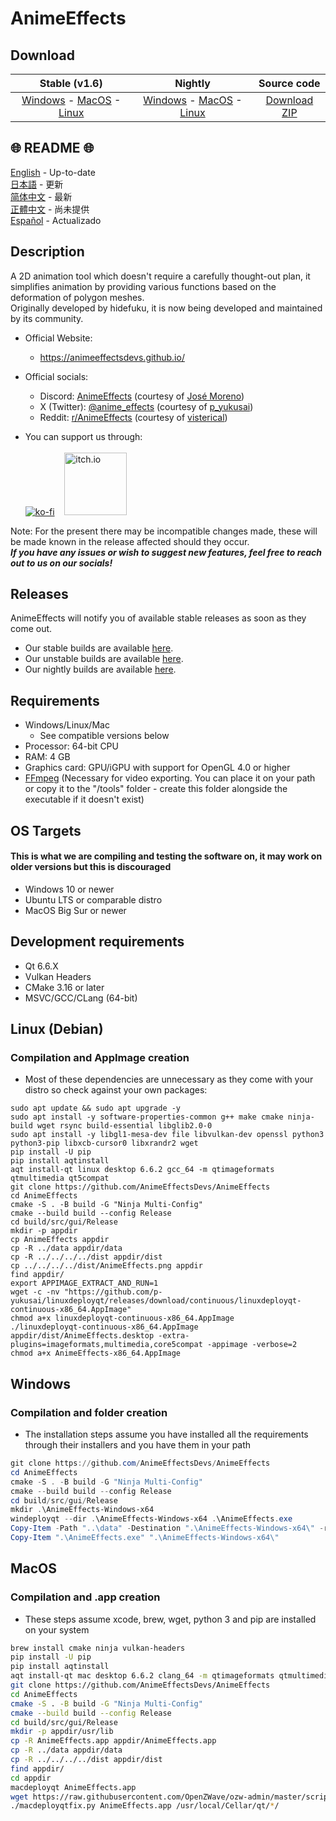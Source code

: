 # AnimeEffects

## Download

|                                                                                                                                                               Stable (v1.6)                                                                                                                                                               |                                                                                                                                                                                     Nightly                                                                                                                                                                                      |                                          Source code                                           |
| :---------------------------------------------------------------------------------------------------------------------------------------------------------------------------------------------------------------------------------------------------------------------------------------------------------------------------------------: | :------------------------------------------------------------------------------------------------------------------------------------------------------------------------------------------------------------------------------------------------------------------------------------------------------------------------------------------------------------------------------: | :--------------------------------------------------------------------------------------------: |
| [Windows](https://github.com/AnimeEffectsDevs/AnimeEffects/releases/download/v1.6/AnimeEffects-Installer-Windows.exe) - [MacOS](https://github.com/AnimeEffectsDevs/AnimeEffects/releases/download/v1.6/AnimeEffects-MacOS.zip) - [Linux](https://github.com/AnimeEffectsDevs/AnimeEffects/releases/download/v1.6/AnimeEffects-Linux.zip) | [Windows](https://nightly.link/AnimeEffectsDevs/AnimeEffects/workflows/build-windows.yaml/master/AnimeEffects-Windows-x64.zip) - [MacOS](https://nightly.link/AnimeEffectsDevs/AnimeEffects/workflows/build_mac_intel.yaml/master/AnimeEffects-MacOS.zip) - [Linux](https://nightly.link/AnimeEffectsDevs/AnimeEffects/workflows/build_linux.yaml/master/AnimeEffects-Linux.zip) | [Download ZIP](https://github.com/AnimeEffectsDevs/AnimeEffects/archive/refs/heads/master.zip) |

## 🌐 README 🌐

[English](./README.md) - Up-to-date <br>
[日本語](./README-ja.md) - 更新 <br>
[简体中文](./README-zh.md) - 最新 <br>
[正體中文](./README-zh-t.md) - 尚未提供 <br>
[Español](./README-es.md) - Actualizado <br>

## Description

A 2D animation tool which doesn't require a carefully thought-out plan, it simplifies animation by providing various functions based on the deformation of polygon meshes.<br>
Originally developed by hidefuku, it is now being developed and maintained by its community.

- Official Website:<br>
  - <https://animeeffectsdevs.github.io/>
- Official socials:<br>

  - Discord: <a href='https://discord.gg/sKp8Srm'>AnimeEffects</a> (courtesy of [José Moreno](https://github.com/Jose-Moreno))<br>
  - X (Twitter): <a href='https://x.com/anime_effects'>@anime_effects</a> (courtesy of [p_yukusai](https://github.com/p-yukusai))<br>
  - Reddit: <a href='https://www.reddit.com/r/AnimeEffects/'>r/AnimeEffects</a> (courtesy of [visterical](https://www.tumblr.com/visterical))<br>

- You can support us through:<br><br>
  [![ko-fi](https://ko-fi.com/img/githubbutton_sm.svg)](https://ko-fi.com/V7V04YLC3) &nbsp;&nbsp;
  <a href="https://yukusai.itch.io/animeeffects" target="_blank"> <img src="https://static.itch.io/images/badge-color.svg" alt="itch.io" style="width:100px" /> </a>

Note: For the present there may be incompatible changes made, these will be made known in the release affected should they occur.<br>
**_If you have any issues or wish to suggest new features, feel free to reach out to us on our socials!_**

## Releases

AnimeEffects will notify you of available stable releases as soon as they come out.

- Our stable builds are available [here](https://github.com/AnimeEffectsDevs/AnimeEffects/releases).<br>
- Our unstable builds are available [here](https://github.com/p-yukusai/AnimeEffects/releases).<br>
- Our nightly builds are available [here](https://github.com/AnimeEffectsDevs/AnimeEffects/actions).

## Requirements

- Windows/Linux/Mac
  - See compatible versions below
- Processor: 64-bit CPU
- RAM: 4 GB
- Graphics card: GPU/iGPU with support for OpenGL 4.0 or higher
- [FFmpeg](https://ffmpeg.org/download.html) (Necessary for video exporting. You can place it on your path or copy it to the "/tools" folder - create this folder alongside the executable if it doesn't exist)

## OS Targets

#### This is what we are compiling and testing the software on, it may work on older versions but this is discouraged

- Windows 10 or newer
- Ubuntu LTS or comparable distro
- MacOS Big Sur or newer

## Development requirements

- Qt 6.6.X
- Vulkan Headers
- CMake 3.16 or later
- MSVC/GCC/CLang (64-bit)

## Linux (Debian)

### Compilation and AppImage creation

- Most of these dependencies are unnecessary as they come with your distro so check against your own packages:

```
sudo apt update && sudo apt upgrade -y
sudo apt install -y software-properties-common g++ make cmake ninja-build wget rsync build-essential libglib2.0-0
sudo apt install -y libgl1-mesa-dev file libvulkan-dev openssl python3 python3-pip libxcb-cursor0 libxrandr2 wget
pip install -U pip
pip install aqtinstall
aqt install-qt linux desktop 6.6.2 gcc_64 -m qtimageformats qtmultimedia qt5compat
git clone https://github.com/AnimeEffectsDevs/AnimeEffects
cd AnimeEffects
cmake -S . -B build -G "Ninja Multi-Config"
cmake --build build --config Release
cd build/src/gui/Release
mkdir -p appdir
cp AnimeEffects appdir
cp -R ../data appdir/data
cp -R ../../../../dist appdir/dist
cp ../../../../dist/AnimeEffects.png appdir
find appdir/
export APPIMAGE_EXTRACT_AND_RUN=1
wget -c -nv "https://github.com/p-yukusai/linuxdeployqt/releases/download/continuous/linuxdeployqt-continuous-x86_64.AppImage"
chmod a+x linuxdeployqt-continuous-x86_64.AppImage
./linuxdeployqt-continuous-x86_64.AppImage appdir/dist/AnimeEffects.desktop -extra-plugins=imageformats,multimedia,core5compat -appimage -verbose=2
chmod a+x AnimeEffects-x86_64.AppImage
```

## Windows

### Compilation and folder creation

- The installation steps assume you have installed all the requirements through their installers and you have them in your path

```powershell
git clone https://github.com/AnimeEffectsDevs/AnimeEffects
cd AnimeEffects
cmake -S . -B build -G "Ninja Multi-Config"
cmake --build build --config Release
cd build/src/gui/Release
mkdir .\AnimeEffects-Windows-x64
windeployqt --dir .\AnimeEffects-Windows-x64 .\AnimeEffects.exe
Copy-Item -Path "..\data" -Destination ".\AnimeEffects-Windows-x64\" -recurse -Force
Copy-Item ".\AnimeEffects.exe" ".\AnimeEffects-Windows-x64\"
```

## MacOS

### Compilation and .app creation

- These steps assume xcode, brew, wget, python 3 and pip are installed on your system

```bash
brew install cmake ninja vulkan-headers
pip install -U pip
pip install aqtinstall
aqt install-qt mac desktop 6.6.2 clang_64 -m qtimageformats qtmultimedia qt5compat
git clone https://github.com/AnimeEffectsDevs/AnimeEffects
cd AnimeEffects
cmake -S . -B build -G "Ninja Multi-Config"
cmake --build build --config Release
cd build/src/gui/Release
mkdir -p appdir/usr/lib
cp -R AnimeEffects.app appdir/AnimeEffects.app
cp -R ../data appdir/data
cp -R ../../../../dist appdir/dist
find appdir/
cd appdir
macdeployqt AnimeEffects.app
wget https://raw.githubusercontent.com/OpenZWave/ozw-admin/master/scripts/macdeployqtfix.py && chmod a+x macdeployqtfix.py
./macdeployqtfix.py AnimeEffects.app /usr/local/Cellar/qt/*/
```

